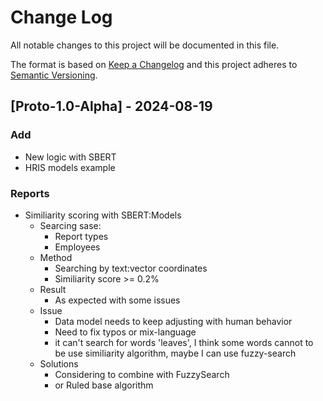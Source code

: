 # Change Log
All notable changes to this project will be documented in this file.
 
The format is based on [Keep a Changelog](http://keepachangelog.com/)
and this project adheres to [Semantic Versioning](http://semver.org/).
 
## [Proto-1.0-Alpha] - 2024-08-19

### Add
- New logic with SBERT
- HRIS models example

### Reports
- Similiarity scoring with SBERT:Models
    - Searcing sase:
        - Report types
        - Employees
    - Method
        - Searching by text:vector coordinates
        - Similiarity score >= 0.2%
    - Result
        - As expected with some issues
    - Issue
        - Data model needs to keep adjusting with human behavior
        - Need to fix typos or mix-language
        - it can't search for words 'leaves', I think some words cannot to be use similiarity algorithm, maybe I can use fuzzy-search
    - Solutions
        - Considering to combine with FuzzySearch
        - or Ruled base algorithm